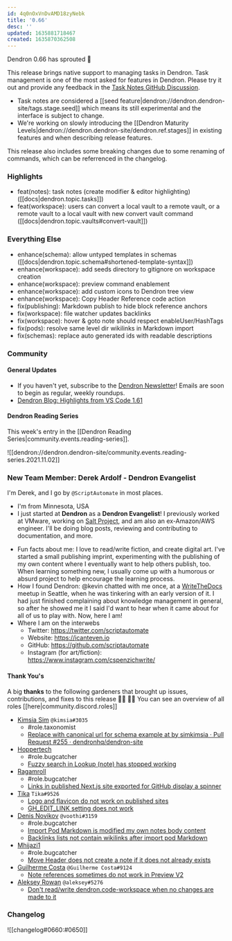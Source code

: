 ```yaml
---
id: 4q0nOxVnDvAMD18zyNebk
title: '0.66'
desc: ''
updated: 1635881718467
created: 1635870362508
---
```


Dendron 0.66 has sprouted  🌱

This release brings native support to managing tasks in Dendron. Task management is one of the most asked for features in Dendron. Please try it out and provide any feedback in the [Task Notes GitHub Discussion](https://github.com/dendronhq/dendron/discussions/1358).

* Task notes are considered a [[seed feature|dendron://dendron.dendron-site/tags.stage.seed]] which means its still experimental and the interface is subject to change.
* We're working on slowly introducing the [[Dendron Maturity Levels|dendron://dendron.dendron-site/dendron.ref.stages]] in existing features and when describing release features.

This release also includes some breaking changes due to some renaming of commands, which can be referrenced in the changelog.

### Highlights
- feat(notes): task notes (create modifier & editor highlighting) ([[docs|dendron.topic.tasks]])
- feat(workspace): users can convert a local vault to a remote vault, or a remote vault to a local vault with new convert vault command ([[docs|dendron.topic.vaults#convert-vault]])

### Everything Else
- enhance(schema): allow untyped templates in schemas ([[docs|dendron.topic.schema#shortened-template-syntax]])
- enhance(workspace): add seeds directory to gitignore on workspace creation
- enhance(workspace): preview command enablement
- enhance(workspace): add custom icons to Dendron tree view
- enhance(workspace): Copy Header Reference code action
- fix(publishing): Markdown publish to hide block reference anchors
- fix(workspace): file watcher updates backlinks
- fix(workspace): hover & goto note should respect enableUser/HashTags
- fix(pods): resolve same level dir wikilinks in Markdown import
- fix(schemas): replace auto generated ids with readable descriptions

### Community

#### General Updates

* If you haven't yet, subscribe to the [Dendron Newsletter](https://link.dendron.so/newsletter)! Emails are soon to begin as regular, weekly roundups.
* [Dendron Blog: Highlights from VS Code 1.61](https://blog.dendron.so/notes/83fIARBsKRnUlBL433RND/)

#### Dendron Reading Series

This week's entry in the [[Dendron Reading Series|community.events.reading-series]]. 

![[dendron://dendron.dendron-site/community.events.reading-series.2021.11.02]]

### New Team Member: Derek Ardolf - Dendron Evangelist

I'm Derek, and I go by `@ScriptAutomate` in most places.
- I'm from Minnesota, USA
- I just started at **Dendron** as a **Dendron Evangelist**! I previously worked at VMware, working on [Salt Project](https://github.com/saltstack/salt), and am also an ex-Amazon/AWS engineer. I'll be doing blog posts, reviewing and contributing to documentation, and more.
* Fun facts about me: I love to read/write fiction, and create digital art. I've started a small publishing imprint, experimenting with the publishing of my own content where I eventually want to help others publish, too. When learning something new, I usually come up with a humorous or absurd project to help encourage the learning process.
* How I found Dendron: @kevin chatted with me once, at a [WriteTheDocs](https://www.writethedocs.org/) meetup in Seattle, when he was tinkering with an early version of it. I had just finished complaining about knowledge management in general, so after he showed me it I said I'd want to hear when it came about for all of us to play with. Now, here I am!
* Where I am on the interwebs
  * Twitter: https://twitter.com/scriptautomate
  * Website: https://icanteven.io
  * GitHub: https://github.com/scriptautomate
  * Instagram (for art/fiction): https://www.instagram.com/cspenzichwrite/

#### Thank You's

A big **thanks** to the following gardeners that brought up issues, contributions, and fixes to this release :man_farmer: :woman_farmer: 
You can see an overview of all roles [[here|community.discord.roles]]

- [Kimsia Sim](https://github.com/simkimsia) `@kimsia#3035`
  - #role.taxonomist
  - [Replace with canonical url for schema example at by simkimsia · Pull Request #255 · dendronhq/dendron-site](https://github.com/dendronhq/dendron-site/pull/255)
- [Hoppertech](https://github.com/HopperTech)
  - #role.bugcatcher
  - [Fuzzy search in Lookup (note) has stopped working](https://github.com/dendronhq/dendron/issues/1634)
- [Ragamroll](https://github.com/ragamroll)
  - #role.bugcatcher
  - [Links in published Next.js site exported for GitHub display a spinner](https://github.com/dendronhq/dendron/issues/1588)
- [Tika](https://github.com/SR--) `Tika#9526`
  - [Logo and flavicon do not work on published sites](https://github.com/dendronhq/dendron/issues/1616)
  - [GH_EDIT_LINK setting does not work](https://github.com/dendronhq/dendron/issues/1612)
- [Denis Novikov](https://github.com/voothi) `@voothi#3159`
  - #role.bugcatcher
  - [Import Pod Markdown is modified my own notes body content](https://github.com/dendronhq/dendron/issues/1608)
  - [Backlinks lists not contain wikilinks after import pod Markdown](https://github.com/dendronhq/dendron/issues/1607)
- [Mhijazi1](https://github.com/mhijazi1)
  - #role.bugcatcher
  - [Move Header does not create a note if it does not already exists](https://github.com/dendronhq/dendron/issues/1606)
- [Guilherme Costa](https://github.com/guilhermesfc) `@Guilherme Costa#9124`
  - [Note references sometimes do not work in Preview V2](https://github.com/dendronhq/dendron/issues/1601)
- [Aleksey Rowan](https://github.com/aleksey-rowan) `@aleksey#5276`
  - [Don't read/write dendron.code-workspace when no changes are made to it](https://github.com/dendronhq/dendron/issues/1595)

### Changelog
![[changelog#0660:#0650]]
